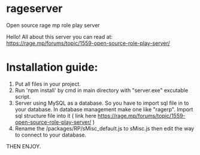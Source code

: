 # rageserver
Open source rage mp role play server

Hello!
All about this server you can read at:
https://rage.mp/forums/topic/1559-open-source-role-play-server/




# Installation guide:
1. Put all files in your project.
2. Run 'npm install' by cmd in main directory with "server.exe" excutable script.
3. Server using MySQL as a database. So you have to import sql file in to your database. In database management make one like "ragerp".
   Import sql structure file into it ( link here https://rage.mp/forums/topic/1559-open-source-role-play-server/ )
4. Rename the /packages/RP/sMisc_default.js to sMisc.js then edit the way to connect to your database.

THEN ENJOY.
